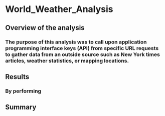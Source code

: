 # World_Weather_Analysis

## Overview of the analysis
### The purpose of this analysis was to call upon application programming interface keys (API) from specific URL requests to gather data from an outside source such as New York times articles, weather statistics, or mapping locations. 

## Results
### By performing 

## Summary 
###
